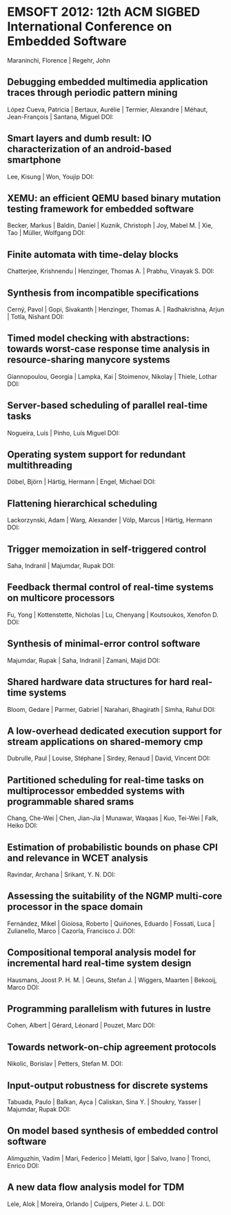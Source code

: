 # EMSOFT 2012: 12th ACM SIGBED International Conference on Embedded Software
Maraninchi, Florence | Regehr, John

## Debugging embedded multimedia application traces through periodic pattern mining
López Cueva, Patricia | Bertaux, Aurélie | Termier, Alexandre | Méhaut, Jean-François | Santana, Miguel
DOI: 

## Smart layers and dumb result: IO characterization of an android-based smartphone
Lee, Kisung | Won, Youjip
DOI: 

## XEMU: an efficient QEMU based binary mutation testing framework for embedded software
Becker, Markus | Baldin, Daniel | Kuznik, Christoph | Joy, Mabel M. | Xie, Tao | Müller, Wolfgang
DOI: 

## Finite automata with time-delay blocks
Chatterjee, Krishnendu | Henzinger, Thomas A. | Prabhu, Vinayak S.
DOI: 

## Synthesis from incompatible specifications
Cerný, Pavol | Gopi, Sivakanth | Henzinger, Thomas A. | Radhakrishna, Arjun | Totla, Nishant
DOI: 

## Timed model checking with abstractions: towards worst-case response time analysis in resource-sharing manycore systems
Giannopoulou, Georgia | Lampka, Kai | Stoimenov, Nikolay | Thiele, Lothar
DOI: 

## Server-based scheduling of parallel real-time tasks
Nogueira, Luís | Pinho, Luís Miguel 
DOI: 

## Operating system support for redundant multithreading
Döbel, Björn | Härtig, Hermann | Engel, Michael
DOI: 

## Flattening hierarchical scheduling
Lackorzynski, Adam | Warg, Alexander | Völp, Marcus | Härtig, Hermann
DOI: 

## Trigger memoization in self-triggered control
Saha, Indranil | Majumdar, Rupak
DOI: 

## Feedback thermal control of real-time systems on multicore processors
Fu, Yong | Kottenstette, Nicholas | Lu, Chenyang | Koutsoukos, Xenofon D.
DOI: 

## Synthesis of minimal-error control software
Majumdar, Rupak | Saha, Indranil | Zamani, Majid
DOI: 

## Shared hardware data structures for hard real-time systems
Bloom, Gedare | Parmer, Gabriel | Narahari, Bhagirath | Simha, Rahul
DOI: 

## A low-overhead dedicated execution support for stream applications on shared-memory cmp
Dubrulle, Paul | Louise, Stéphane | Sirdey, Renaud | David, Vincent
DOI: 

## Partitioned scheduling for real-time tasks on multiprocessor embedded systems with programmable shared srams
Chang, Che-Wei | Chen, Jian-Jia | Munawar, Waqaas | Kuo, Tei-Wei | Falk, Heiko
DOI: 

## Estimation of probabilistic bounds on phase CPI and relevance in WCET analysis
Ravindar, Archana | Srikant, Y. N.
DOI: 

## Assessing the suitability of the NGMP multi-core processor in the space domain
Fernández, Mikel | Gioiosa, Roberto | Quiñones, Eduardo | Fossati, Luca | Zulianello, Marco | Cazorla, Francisco J.
DOI: 

## Compositional temporal analysis model for incremental hard real-time system design
Hausmans, Joost P. H. M. | Geuns, Stefan J. | Wiggers, Maarten | Bekooij, Marco
DOI: 

## Programming parallelism with futures in lustre
Cohen, Albert | Gérard, Léonard | Pouzet, Marc
DOI: 

## Towards network-on-chip agreement protocols
Nikolic, Borislav | Petters, Stefan M.
DOI: 

## Input-output robustness for discrete systems
Tabuada, Paulo | Balkan, Ayca | Caliskan, Sina Y. | Shoukry, Yasser | Majumdar, Rupak
DOI: 

## On model based synthesis of embedded control software
Alimguzhin, Vadim | Mari, Federico | Melatti, Igor | Salvo, Ivano | Tronci, Enrico
DOI: 

## A new data flow analysis model for TDM
Lele, Alok | Moreira, Orlando | Cuijpers, Pieter J. L.
DOI: 

